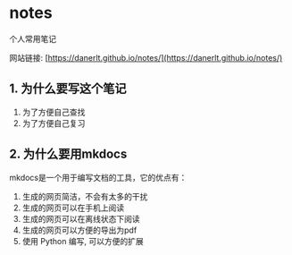 # notes
个人常用笔记

网站链接: [https://danerlt.github.io/notes/](https://danerlt.github.io/notes/)

## 1. 为什么要写这个笔记

1. 为了方便自己查找
2. 为了方便自己复习

## 2. 为什么要用mkdocs
mkdocs是一个用于编写文档的工具，它的优点有：
1. 生成的网页简洁，不会有太多的干扰
2. 生成的网页可以在手机上阅读
3. 生成的网页可以在离线状态下阅读
4. 生成的网页可以方便的导出为pdf
5. 使用 Python 编写, 可以方便的扩展